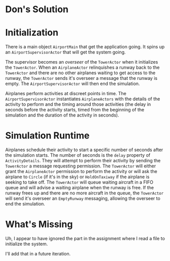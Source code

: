 # Don's Solution

# Initialization
There is a main object `AirportMain` that get the application going. It spins up an `AirportSupervisorActor` that will 
get the system going.

The supervisor becomes an _overseer_ of the `TowerActor` when it initializes the `TowerActor`. When an `AirplaneActor` 
relinquishes a runway back to the `TowerActor` and there are no other airplanes waiting to get access to the runway, the 
`TowerActor` sends it's overseer a message that the runway is empty. The `AirportSupervisorActor` will then end the 
simulation.

Airplanes perform activities at discreet points in time. The `AirportSupervisorActor` instantiates `AirplaneActors` with
the details of the activity to perform and the timing around those activities (the delay in seconds before the activity 
starts, timed from the beginning of the simulation and the duration of the activity in seconds).

# Simulation Runtime
Airplanes schedule their activity to start a specific number of seconds after the simulation starts. The number of 
seconds is the `delay` property of `ActivityDetails`. They will attempt to perform their activity by sending the 
`TowerActor` a message requesting permission. The `TowerActor` will either grant the `AirplaneActor` permission to 
 perform the activity or will ask the airplane to `Circle` (if it's in the sky) or `HoldOnTaxiway` if the airplane is 
 seeking to take off. The `TowerActor` will queue waiting aircraft in a FIFO queue and will advise a waiting airplane 
 when the runway is free. If the runway frees up and there are no more aircraft in the queue, the `TowerActor` will send
 it's overseer an `EmptyRunway` messaging, allowing the overseer to end the simulation.
 
# What's Missing
Uh, I appear to have ignored the part in the assignment where I read a file to initialize the system.
 
I'll add that in a future iteration.


